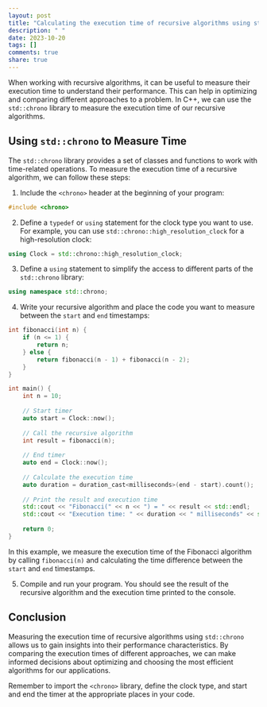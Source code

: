 ```yaml
---
layout: post
title: "Calculating the execution time of recursive algorithms using std::chrono"
description: " "
date: 2023-10-20
tags: []
comments: true
share: true
---
```


When working with recursive algorithms, it can be useful to measure their execution time to understand their performance. This can help in optimizing and comparing different approaches to a problem. In C++, we can use the `std::chrono` library to measure the execution time of our recursive algorithms.

## Using `std::chrono` to Measure Time

The `std::chrono` library provides a set of classes and functions to work with time-related operations. To measure the execution time of a recursive algorithm, we can follow these steps:

1. Include the `<chrono>` header at the beginning of your program:

```cpp
#include <chrono>
```

2. Define a `typedef` or `using` statement for the clock type you want to use. For example, you can use `std::chrono::high_resolution_clock` for a high-resolution clock:

```cpp
using Clock = std::chrono::high_resolution_clock;
```

3. Define a `using` statement to simplify the access to different parts of the `std::chrono` library:

```cpp
using namespace std::chrono;
```

4. Write your recursive algorithm and place the code you want to measure between the `start` and `end` timestamps:

```cpp
int fibonacci(int n) {
    if (n <= 1) {
        return n;
    } else {
        return fibonacci(n - 1) + fibonacci(n - 2);
    }
}

int main() {
    int n = 10;
    
    // Start timer
    auto start = Clock::now();
    
    // Call the recursive algorithm
    int result = fibonacci(n);
    
    // End timer
    auto end = Clock::now();
    
    // Calculate the execution time
    auto duration = duration_cast<milliseconds>(end - start).count();
    
    // Print the result and execution time
    std::cout << "Fibonacci(" << n << ") = " << result << std::endl;
    std::cout << "Execution time: " << duration << " milliseconds" << std::endl;
    
    return 0;
}
```

In this example, we measure the execution time of the Fibonacci algorithm by calling `fibonacci(n)` and calculating the time difference between the `start` and `end` timestamps.

5. Compile and run your program. You should see the result of the recursive algorithm and the execution time printed to the console.

## Conclusion

Measuring the execution time of recursive algorithms using `std::chrono` allows us to gain insights into their performance characteristics. By comparing the execution times of different approaches, we can make informed decisions about optimizing and choosing the most efficient algorithms for our applications.

Remember to import the `<chrono>` library, define the clock type, and start and end the timer at the appropriate places in your code.